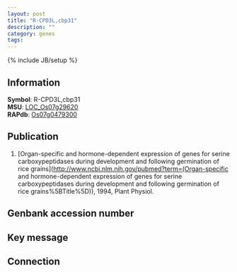 ```yaml
---
layout: post
title: "R-CPD3L,cbp31"
description: ""
category: genes
tags: 
---
```

{% include JB/setup %}

## Information
__Symbol__: R-CPD3L,cbp31  
__MSU__: [LOC_Os07g29620](http://rice.plantbiology.msu.edu/cgi-bin/ORF_infopage.cgi?orf=LOC_Os07g29620)  
__RAPdb__: [Os07g0479300](http://rapdb.dna.affrc.go.jp/viewer/gbrowse_details/irgsp1?name=Os07g0479300)  

## Publication
1. [Organ-specific and hormone-dependent expression of genes for serine carboxypeptidases during development and following germination of rice grains](http://www.ncbi.nlm.nih.gov/pubmed?term=(Organ-specific and hormone-dependent expression of genes for serine carboxypeptidases during development and following germination of rice grains%5BTitle%5D)), 1994, Plant Physiol.

## Genbank accession number

## Key message

## Connection


